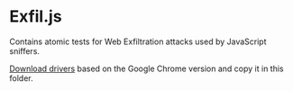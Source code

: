 # Exfil.js
Contains atomic tests for Web Exfiltration attacks used by JavaScript sniffers.

[Download drivers](https://chromedriver.storage.googleapis.com/index.html) based on the Google Chrome version and copy it in this folder. 
